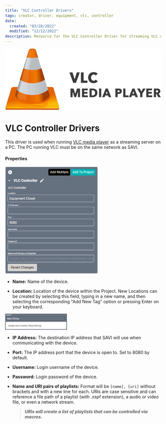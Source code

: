 ```yaml
---
title: "VLC Controller Drivers"
tags: creator, driver, equipment, vlc, controller
date:
  created: "03/28/2022"
  modified: "12/12/2022"
description: Resource for the VLC Controller Driver for streaming VLC content.
---
```


<div style="text-align: center">

<a href="../../../Assets/Knowledge-Base/Creator/Drivers/Logos/vlc-logo.png">
  <img src="../../../Assets/Knowledge-Base/Creator/Drivers/Logos/vlc-logo.png" alt="VLC Logo" width="700" height="">
</a>
</div>

# VLC Controller Drivers

This driver is used when running [VLC media player](https://www.videolan.org/vlc/) as a streaming server on a PC. The PC running VLC must be on the same network as SAVI.

#### Properties
<a href="../../../Assets/Knowledge-Base/Creator/Drivers/vlc-controller.png">
  <img src="../../../Assets/Knowledge-Base/Creator/Drivers/vlc-controller.png" alt="Technicolor COM51 Tuner 01" width="300" height="">
</a>

* **Name:** Name of the device.

* **Location:** Location of the device within the Project. New Locations can be created by selecting this field, typing in a new name, and then selecting the corresponding "Add New Tag" option or pressing Enter on your keyboard.
<img src="../../../Assets/Knowledge-Base/Creator/Drivers/locations-add.png" alt="Adding Main Dining Tag to Location" width="200" height="">

* **IP Address:** The destination IP address that SAVI will use when communicating with the device.

* **Port:** The IP address port that the device is open to. Set to 8080 by default.

* **Username:** Login username of the device.

* **Password:** Login password of the device.

* **Name and URI pairs of playlists:** Format will be `[name], [uri]` without brackets and with a new line for each. URIs are case sensitive and can reference a file path of a playlist (with .xspf extension), a audio or video file, or even a network stream.
    >***URIs will create a list of playlists that can be controlled via macros.***
